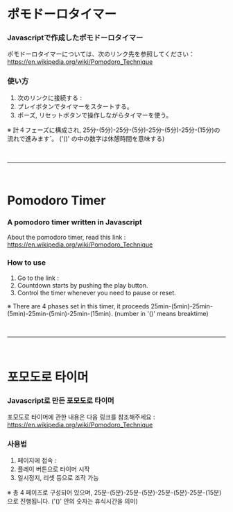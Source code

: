 
# ポモドーロタイマー
### Javascriptで作成したポモドーロタイマー
ポモドーロタイマーについては、次のリンク先を参照してください：https://en.wikipedia.org/wiki/Pomodoro_Technique

### 使い方
1. 次のリンクに接続する : 
2. プレイボタンでタイマーをスタートする。
3. ポーズ, リセットボタンで操作しながらタイマーを使う。

※ 計４フェーズに構成され, 25分-(5分)-25分-(5分)-25分-(5分)-25分-(15分)の流れで進みます`。
('()' の中の数字は休憩時間を意味する)

<br />
<hr/>
<br />

# Pomodoro Timer
### A pomodoro timer written in Javascript 
About the pomodoro timer, read this link : https://en.wikipedia.org/wiki/Pomodoro_Technique

### How to use
1. Go to the link : 
2. Countdown starts by pushing the play button.
3. Control the timer whenever you need to pause or reset.

※ There are 4 phases set in this timer, it proceeds 25min-(5min)-25min-(5min)-25min-(5min)-25min-(15min). 
(number in '()' means breaktime)

<br />
<hr/>
<br />

# 포모도로 타이머
### Javascript로 만든 포모도로 타이머
포모도로 타이머에 관한 내용은 다음 링크를 참조해주세요 : https://en.wikipedia.org/wiki/Pomodoro_Technique

### 사용법
1. 페이지에 접속 : 
2. 플레이 버튼으로 타이머 시작
3. 일시정지, 리셋 등으로 조작 가능

※ 총 4 페이즈로 구성되어 있으며, 25분-(5분)-25분-(5분)-25분-(5분)-25분-(15분)으로 진행됩니다. 
('()' 안의 숫자는 휴식시간을 의미)
<br />
